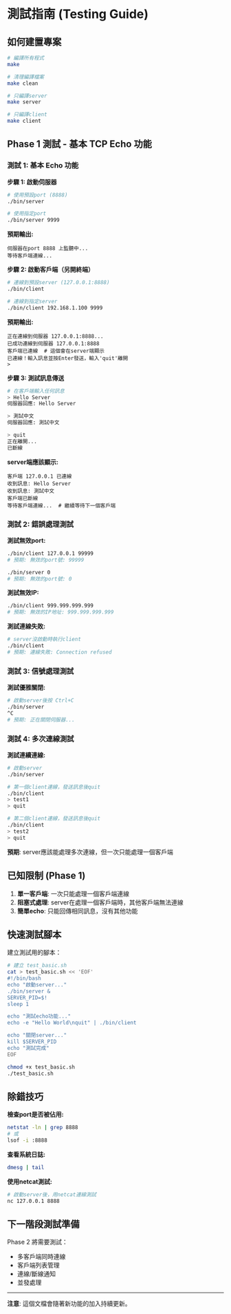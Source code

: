 # 測試指南 (Testing Guide)

## 如何建置專案

```bash
# 編譯所有程式
make

# 清理編譯檔案
make clean

# 只編譯server
make server

# 只編譯client
make client
```

## Phase 1 測試 - 基本 TCP Echo 功能

### 測試 1: 基本 Echo 功能

**步驟 1: 啟動伺服器**
```bash
# 使用預設port (8888)
./bin/server

# 使用指定port
./bin/server 9999
```

**預期輸出:**
```
伺服器在port 8888 上監聽中...
等待客戶端連線...
```

**步驟 2: 啟動客戶端（另開終端）**
```bash
# 連線到預設server (127.0.0.1:8888)
./bin/client

# 連線到指定server
./bin/client 192.168.1.100 9999
```

**預期輸出:**
```
正在連線到伺服器 127.0.0.1:8888...
已成功連線到伺服器 127.0.0.1:8888
客戶端已連線  # 這個會在server端顯示
已連線！輸入訊息並按Enter發送，輸入'quit'離開
>
```

**步驟 3: 測試訊息傳送**
```bash
# 在客戶端輸入任何訊息
> Hello Server
伺服器回應: Hello Server

> 測試中文
伺服器回應: 測試中文

> quit
正在離開...
已斷線
```

**server端應該顯示:**
```
客戶端 127.0.0.1 已連線
收到訊息: Hello Server
收到訊息: 測試中文
客戶端已斷線
等待客戶端連線...  # 繼續等待下一個客戶端
```

### 測試 2: 錯誤處理測試

**測試無效port:**
```bash
./bin/client 127.0.0.1 99999
# 預期: 無效的port號: 99999

./bin/server 0
# 預期: 無效的port號: 0
```

**測試無效IP:**
```bash
./bin/client 999.999.999.999
# 預期: 無效的IP地址: 999.999.999.999
```

**測試連線失敗:**
```bash
# server沒啟動時執行client
./bin/client
# 預期: 連線失敗: Connection refused
```

### 測試 3: 信號處理測試

**測試優雅關閉:**
```bash
# 啟動server後按 Ctrl+C
./bin/server
^C
# 預期: 正在關閉伺服器...
```

### 測試 4: 多次連線測試

**測試連續連線:**
```bash
# 啟動server
./bin/server

# 第一個client連線，發送訊息後quit
./bin/client
> test1
> quit

# 第二個client連線，發送訊息後quit
./bin/client
> test2
> quit
```

**預期**: server應該能處理多次連線，但一次只能處理一個客戶端

## 已知限制 (Phase 1)

1. **單一客戶端**: 一次只能處理一個客戶端連線
2. **阻塞式處理**: server在處理一個客戶端時，其他客戶端無法連線
3. **簡單echo**: 只能回傳相同訊息，沒有其他功能

## 快速測試腳本

建立測試用的腳本：

```bash
# 建立 test_basic.sh
cat > test_basic.sh << 'EOF'
#!/bin/bash
echo "啟動server..."
./bin/server &
SERVER_PID=$!
sleep 1

echo "測試echo功能..."
echo -e "Hello World\nquit" | ./bin/client

echo "關閉server..."
kill $SERVER_PID
echo "測試完成"
EOF

chmod +x test_basic.sh
./test_basic.sh
```

## 除錯技巧

**檢查port是否被佔用:**
```bash
netstat -ln | grep 8888
# 或
lsof -i :8888
```

**查看系統日誌:**
```bash
dmesg | tail
```

**使用netcat測試:**
```bash
# 啟動server後，用netcat連線測試
nc 127.0.0.1 8888
```

## 下一階段測試準備

Phase 2 將需要測試：
- 多客戶端同時連線
- 客戶端列表管理
- 連線/斷線通知
- 並發處理

---

**注意**: 這個文檔會隨著新功能的加入持續更新。